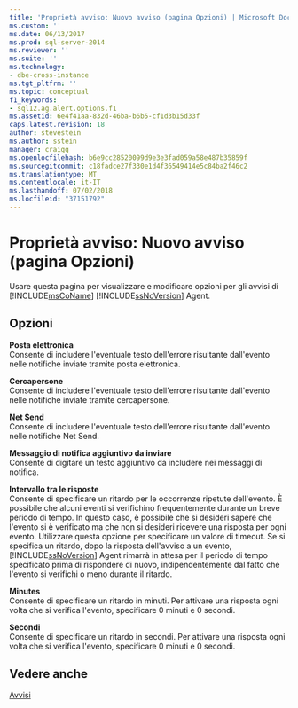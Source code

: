```yaml
---
title: 'Proprietà avviso: Nuovo avviso (pagina Opzioni) | Microsoft Docs'
ms.custom: ''
ms.date: 06/13/2017
ms.prod: sql-server-2014
ms.reviewer: ''
ms.suite: ''
ms.technology:
- dbe-cross-instance
ms.tgt_pltfrm: ''
ms.topic: conceptual
f1_keywords:
- sql12.ag.alert.options.f1
ms.assetid: 6e4f41aa-832d-46ba-b6b5-cf1d3b15d33f
caps.latest.revision: 18
author: stevestein
ms.author: sstein
manager: craigg
ms.openlocfilehash: b6e9cc28520099d9e3e3fad059a58e487b35859f
ms.sourcegitcommit: c18fadce27f330e1d4f36549414e5c84ba2f46c2
ms.translationtype: MT
ms.contentlocale: it-IT
ms.lasthandoff: 07/02/2018
ms.locfileid: "37151792"
---
```

# <a name="alert-properties-new-alert-options-page"></a>Proprietà avviso: Nuovo avviso (pagina Opzioni)
  Usare questa pagina per visualizzare e modificare opzioni per gli avvisi di [!INCLUDE[msCoName](../../includes/msconame-md.md)] [!INCLUDE[ssNoVersion](../../includes/ssnoversion-md.md)] Agent.  
  
## <a name="options"></a>Opzioni  
 **Posta elettronica**  
 Consente di includere l'eventuale testo dell'errore risultante dall'evento nelle notifiche inviate tramite posta elettronica.  
  
 **Cercapersone**  
 Consente di includere l'eventuale testo dell'errore risultante dall'evento nelle notifiche inviate tramite cercapersone.  
  
 **Net Send**  
 Consente di includere l'eventuale testo dell'errore risultante dall'evento nelle notifiche Net Send.  
  
 **Messaggio di notifica aggiuntivo da inviare**  
 Consente di digitare un testo aggiuntivo da includere nei messaggi di notifica.  
  
 **Intervallo tra le risposte**  
 Consente di specificare un ritardo per le occorrenze ripetute dell'evento. È possibile che alcuni eventi si verifichino frequentemente durante un breve periodo di tempo. In questo caso, è possibile che si desideri sapere che l'evento si è verificato ma che non si desideri ricevere una risposta per ogni evento. Utilizzare questa opzione per specificare un valore di timeout. Se si specifica un ritardo, dopo la risposta dell'avviso a un evento, [!INCLUDE[ssNoVersion](../../includes/ssnoversion-md.md)] Agent rimarrà in attesa per il periodo di tempo specificato prima di rispondere di nuovo, indipendentemente dal fatto che l'evento si verifichi o meno durante il ritardo.  
  
 **Minutes**  
 Consente di specificare un ritardo in minuti. Per attivare una risposta ogni volta che si verifica l'evento, specificare 0 minuti e 0 secondi.  
  
 **Secondi**  
 Consente di specificare un ritardo in secondi. Per attivare una risposta ogni volta che si verifica l'evento, specificare 0 minuti e 0 secondi.  
  
## <a name="see-also"></a>Vedere anche  
 [Avvisi](alerts.md)  
  
  
